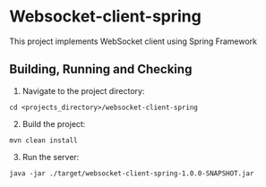# Websocket-client-spring

This project implements WebSocket client using Spring Framework

## Building, Running and Checking

1. Navigate to the project directory:

```
cd <projects_directory>/websocket-client-spring
```

2. Build the project:

```
mvn clean install
```

3. Run the server:

```
java -jar ./target/websocket-client-spring-1.0.0-SNAPSHOT.jar
```